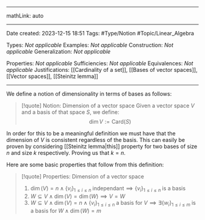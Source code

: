 
---

mathLink: auto

---
Date created: 2023-12-15 18:51
Tags: #Type/Notion #Topic/Linear_Algebra 

Types: _Not applicable_
Examples: _Not applicable_
Construction: _Not applicable_
Generalization: _Not applicable_

Properties: _Not applicable_
Sufficiencies: _Not applicable_
Equivalences: _Not applicable_
Justifications: [[Cardinality of a set]], [[Bases of vector spaces]], [[Vector spaces]], [[Steinitz lemma]]

---  

We define a notion of dimensionality in terms of bases as follows:

> [!quote] Notion: Dimension of a vector space
> Given a vector space $V$ and a basis of that space $S$, we define: $$\dim V := \text{Card}(S)$$

In order for this to be a meaningful definition we must have that the dimension of $V$ is consistent regardless of the basis. This can easily be proven by considering [[Steinitz lemma|this]] property for two bases of size $n$ and size $k$ respectively. Proving us that $k=n$.

Here are some basic properties that follow from this definition:

>[!quote] Properties: Dimension of a vector space
>1. $\dim(V)=n \land \{ v_{i} \}_{1\leq i\leq n} \; \text{independant} \implies \{ v_{i} \}_{1\leq i\leq n}\;\text{is a basis}$
>2. $W \subseteq V \land \dim(V)=\dim(W) \implies V=W$
>3. $W \subseteq V \land \dim(V)=n \land \{ v_{i} \}_{1\leq i \leq n}\;\text{a basis for } V\implies \exists \{ w_{i} \}_{1\leq i\leq m}\; \text{is a basis for}\; W \land \dim(W)=m$

